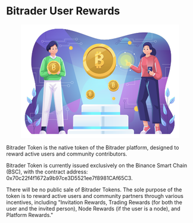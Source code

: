 # Bitrader User Rewards

<figure><img src="../../.gitbook/assets/Cryptocurrency-Compressed.png" alt="" width="563"><figcaption></figcaption></figure>

Bitrader Token is the native token of the Bitrader platform, designed to reward active users and community contributors.

Bitrader Token is currently issued exclusively on the Binance Smart Chain (BSC), with the contract address: 0x70c22f4f1672a9b97ce3D5521ee7f8981CAf65C3.

There will be no public sale of Bitrader Tokens. The sole purpose of the token is to reward active users and community partners through various incentives, including "Invitation Rewards, Trading Rewards (for both the user and the invited person), Node Rewards (if the user is a node), and Platform Rewards."

